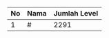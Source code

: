 | No | Nama            | Jumlah Level |
|----|-----------------|--------------|
| 1  | #    |    2291        |
